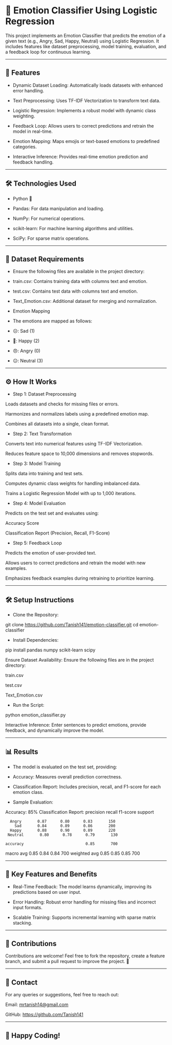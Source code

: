 # 📘 Emotion Classifier Using Logistic Regression

This project implements an Emotion Classifier that predicts the emotion of a given text (e.g., Angry, Sad, Happy, Neutral) using Logistic Regression. It includes features like dataset preprocessing, model training, evaluation, and a feedback loop for continuous learning.

---

## 🚀 Features

- Dynamic Dataset Loading: Automatically loads datasets with enhanced error handling.

- Text Preprocessing: Uses TF-IDF Vectorization to transform text data.

- Logistic Regression: Implements a robust model with dynamic class weighting.

- Feedback Loop: Allows users to correct predictions and retrain the model in real-time.

- Emotion Mapping: Maps emojis or text-based emotions to predefined categories.

- Interactive Inference: Provides real-time emotion prediction and feedback handling.

---

## 🛠️ Technologies Used

- Python 🐍

- Pandas: For data manipulation and loading.

- NumPy: For numerical operations.

- scikit-learn: For machine learning algorithms and utilities.

- SciPy: For sparse matrix operations.

---

## 📂 Dataset Requirements

- Ensure the following files are available in the project directory:

- train.csv: Contains training data with columns text and emotion.

- test.csv: Contains test data with columns text and emotion.

- Text_Emotion.csv: Additional dataset for merging and normalization.

- Emotion Mapping

- The emotions are mapped as follows:

- ☹️: Sad (1)

- 🙂: Happy (2)

- 😠: Angry (0)

- 😐: Neutral (3)

---

## ⚙️ How It Works

- Step 1: Dataset Preprocessing

Loads datasets and checks for missing files or errors.

Harmonizes and normalizes labels using a predefined emotion map.

Combines all datasets into a single, clean format.

- Step 2: Text Transformation

Converts text into numerical features using TF-IDF Vectorization.

Reduces feature space to 10,000 dimensions and removes stopwords.

- Step 3: Model Training

Splits data into training and test sets.

Computes dynamic class weights for handling imbalanced data.

Trains a Logistic Regression Model with up to 1,000 iterations.

- Step 4: Model Evaluation

Predicts on the test set and evaluates using:

Accuracy Score

Classification Report (Precision, Recall, F1-Score)

- Step 5: Feedback Loop

Predicts the emotion of user-provided text.

Allows users to correct predictions and retrain the model with new examples.

Emphasizes feedback examples during retraining to prioritize learning.

---

## 🛠️ Setup Instructions

- Clone the Repository:

git clone https://github.com/Tanish141/emotion-classifier.git
cd emotion-classifier

- Install Dependencies:

pip install pandas numpy scikit-learn scipy

Ensure Dataset Availability:
Ensure the following files are in the project directory:

train.csv

test.csv

Text_Emotion.csv

- Run the Script:

python emotion_classifier.py

Interactive Inference:
Enter sentences to predict emotions, provide feedback, and dynamically improve the model.

---

## 📊 Results

- The model is evaluated on the test set, providing:

- Accuracy: Measures overall prediction correctness.

- Classification Report: Includes precision, recall, and F1-score for each emotion class.

- Sample Evaluation:

Accuracy: 85%
Classification Report:
               precision    recall  f1-score   support

      Angry       0.87      0.80      0.83       150
        Sad       0.84      0.89      0.86       200
      Happy       0.88      0.90      0.89       220
     Neutral       0.80      0.78      0.79       130

    accuracy                           0.85       700
   macro avg       0.85      0.84      0.84       700
weighted avg       0.85      0.85      0.85       700

---

## 🏅 Key Features and Benefits

- Real-Time Feedback: The model learns dynamically, improving its predictions based on user input.

- Error Handling: Robust error handling for missing files and incorrect input formats.

- Scalable Training: Supports incremental learning with sparse matrix stacking.

---

## 🤝 Contributions

Contributions are welcome! Feel free to fork the repository, create a feature branch, and submit a pull request to improve the project. 🌟

---

## 📧 Contact

For any queries or suggestions, feel free to reach out:

Email: mrtanish14@gmail.com

GitHub: https://github.com/Tanish141

---

## 🎉 Happy Coding!

